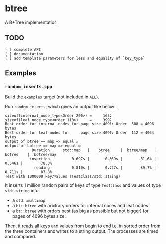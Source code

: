 # btree
A B+Tree implementation

## TODO
    [ ] complete API
    [ ] documentation
    [ ] add template parameters for less and equality of `key_type`

## Examples

### `random_inserts.cpp`

Build the `examples` target (not included in `ALL`).

Run `random_inserts`, which gives an output like below:

    sizeof(internal_node_type<Order 200>) =     1632
    sizeof(leaf_node_type<Order 110>)     =     3992
    Best order for internal nodes for page size 4096: Order  508 = 4096 bytes
    Best order for leaf nodes for     page size 4096: Order  112 = 4064 bytes
    output of btree == map => equal ☑️
    output of botree == map => equal ☑️
                Duration  :   std::map   |    btree     |  btree/map   |    botree    |  botree/map 
               insertion  :       0.697s |       0.569s |        81.6% |       0.546s |        78.3%
                 reading  :       0.810s |       0.727s |        89.7% |       0.711s |        87.8%
    Test with 1000000 key/values (TestClass/std::string)

It inserts 1 million random pairs of keys of type `TestClass` and values
of type `std::string` into 
* a `std::multimap`
* a `bt::btree` with arbitrary orders for internal nodes and leaf nodes
* a `bt::btree` with orders best (as big as possible but not bigger) for pages of 4096 bytes size.

Then, it reads all keys and values from begin to end i.e. in sorted order
from the three containers and writes to a string output. The processes are 
timed and compared.
